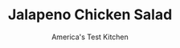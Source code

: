 ---
layout: ../../layouts/MarkdownPostLayout.astro
title: Jalapeno Chicken Salad
author: America's Test Kitchen
pubDate: 2023-03-15
description: "This twist on chicken salad is deceptively simple, yet inspired. Pickled jalapenos added a bracing acidity and some heat, which helped balance the richness of the mayonnaise."
image_url: https://res.cloudinary.com/hksqkdlah/image/upload/ar_1:1,c_fill,dpr_2.0,f_auto,fl_lossy.progressive.strip_profile,g_faces:auto,q_auto:low,w_344/4280_sfs-chickensaladjalapeno-cc-318992
tags: ["Main Courses","Chicken","Make Ahead","Quick","Salads","Contest Recipes"]
calories: 1813
protein: 26
carbohydrates: 2
fats: 
fiber: 
ingredients: ["2/3 cup, mayonnaise","1 tablespoon, lime juice","3 cups, shredded cooked chicken","1/2 medium rib, celery, chopped fine","1/2 , small red onion, chopped fine","1/2 , red bell pepper, seeded and chopped fine","2 tablespoons, chopped fresh cilantro leaves","1/4 cup, sliced pickled jalapenos, chopped fine"]
serves: 4
time: ""
instructions: ["Mix mayonnaise and lime juice in small bowl until combined. Toss chicken, celery, onion, bell pepper, cilantro, and jalapenos in large bowl. Add mayonnaise mixture and toss until evenly coated. Season with salt and pepper to taste. Serve or cover and refrigerate for up to 2 days.","Note: To make tortilla bowl in photo, spray both sides of large flour tortilla with nonstick cooking spray. Toast tortilla in nonstick skillet over medium heat until spotty brown on both sides but still soft, about 3 minutes. Using tongs, drape tortilla over small overturned bowl. Place second overturned bowl over tortilla and cool completely."]
nutrition: ["318 mg Potassium","211 mg Phosphorus","19 mg Calcium","1 mg Iron","26 mg Magnesium","306 mg Sodium","1 mg Zinc","36 g Fat","8 mg Niacin (B3)","10 g Monounsaturated","19 g Polyunsaturated","27 mg Vitamin C","93 mg Cholesterol","6 g Saturated","17 µg Folate (food)","1 g Sugars","4 µg Vitamin K","106 g Water","2 g Carbs","17 µg Folate equivalent (total)","26 g Protein","41 µg Vitamin A","453 kcal Energy","1813 calories"]
notes: "Pickled jalapenos can be found in the international aisle at the supermarket, near the taco fixings."
---